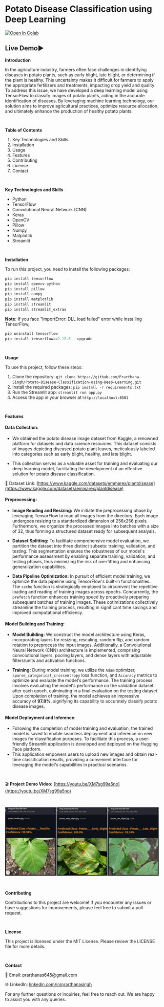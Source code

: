 # Potato Disease Classification using Deep Learning

[![Open In Colab](https://colab.research.google.com/assets/colab-badge.svg)](https://colab.research.google.com/drive/11s-kBquKT-ZiZwVMxR3KxuMKoUf6-ynd?usp=sharing)

## Live Demo▶️


**Introduction**

In the agriculture industry, farmers often face challenges in identifying diseases in potato plants, such as early blight, late blight, or determining if the plant is healthy. This uncertainty makes it difficult for farmers to apply the appropriate fertilizers and treatments, impacting crop yield and quality. To address this issue, we have developed a deep learning model using TensorFlow to classify images of potato plants, aiding in the accurate identification of diseases. By leveraging machine learning technology, our solution aims to improve agricultural practices, optimize resource allocation, and ultimately enhance the production of healthy potato plants.

<br />

**Table of Contents**

1. Key Technologies and Skills
2. Installation
3. Usage
4. Features
5. Contributing
6. License
7. Contact

<br />

**Key Technologies and Skills**
- Python
- TensorFlow
- Convolutional Neural Network (CNN)
- Keras
- OpenCV
- Pillow
- Numpy
- Matplotlib
- Streamlit

<br />

**Installation**

To run this project, you need to install the following packages:

```python
pip install tensorflow
pip install opencv-python
pip install pillow
pip install numpy
pip install matplotlib
pip install streamlit
pip install streamlit_extras
```

**Note:** If you face "ImportError: DLL load failed" error while installing TensorFlow,
```python
pip uninstall tensorflow
pip install tensorflow==2.12.0 --upgrade
```

<br />

**Usage**

To use this project, follow these steps:

1. Clone the repository: ```git clone https://github.com/Prarthana-Singh/Potato-Disease-Classification-using-Deep-Learning.git```
2. Install the required packages: ```pip install -r requirements.txt```
3. Run the Streamlit app: ```streamlit run app.py```
4. Access the app in your browser at ```http://localhost:8501```

<br />

**Features**

#### Data Collection:
   - We obtained the potato disease image dataset from Kaggle, a renowned platform for datasets and data science resources. This dataset consists of images depicting diseased potato plant leaves, meticulously labeled into categories such as early blight, healthy, and late blight.

   - This collection serves as a valuable asset for training and evaluating our deep learning model, facilitating the development of an effective solution for potato disease classification.

📙 Dataset Link: [https://www.kaggle.com/datasets/emmarex/plantdisease](https://www.kaggle.com/datasets/emmarex/plantdisease)


#### Preprocessing:

   - **Image Reading and Resizing:** We initiate the preprocessing phase by leveraging TensorFlow to read all images from the directory. Each image undergoes resizing to a standardized dimension of 256x256 pixels. Furthermore, we organize the processed images into batches with a size of 32, thus forming a structured dataset ready for subsequent analysis.

   - **Dataset Splitting:** To facilitate comprehensive model evaluation, we partition the dataset into three distinct subsets: training, validation, and testing. This segmentation ensures the robustness of our model's performance assessment by enabling separate training, validation, and testing phases, thus minimizing the risk of overfitting and enhancing generalization capabilities.

   - **Data Pipeline Optimization:** In pursuit of efficient model training, we optimize the data pipeline using TensorFlow's built-in functionalities. The `cache` function is strategically employed to circumvent the repetitive loading and reading of training images across epochs. Concurrently, the `prefetch` function enhances training speed by proactively preparing subsequent batches of training images. These optimizations collectively streamline the training process, resulting in significant time savings and improved computational efficiency.


#### Model Building and Training:

   - **Model Building:** We construct the model architecture using Keras, incorporating layers for resizing, rescaling, random flip, and random rotation to preprocess the input images. Additionally, a Convolutional Neural Network (CNN) architecture is implemented, comprising convolutional layers, pooling layers, and dense layers with adjustable filters/units and activation functions.

   - **Training:** During model training, we utilize the `Adam` optimizer, `sparse_categorical_crossentropy` loss function, and `Accuracy` metrics to optimize and evaluate the model's performance. The training process involves evaluating the model's performance on the validation dataset after each epoch, culminating in a final evaluation on the testing dataset. Upon completion of training, the model achieves an impressive accuracy of **97.8%**, signifying its capability to accurately classify potato disease images.


#### Model Deployment and Inference:
   - Following the completion of model training and evaluation, the trained model is saved to enable seamless deployment and inference on new images for classification purposes. To facilitate this process, a user-friendly Streamlit application is developed and deployed on the Hugging Face platform. 
   - This application empowers users to upload new images and obtain real-time classification results, providing a convenient interface for leveraging the model's capabilities in practical scenarios.

<br />

🎬 **Project Demo Video:** [https://youtu.be/XM7sg99a5no](https://youtu.be/XM7sg99a5no)


<br />

![](https://github.com/Prarthana-Singh/Potato-Disease-Classification-using-Deep-Learning/blob/main/image/Inference_image_output.JPG)

<br />

**Contributing**

Contributions to this project are welcome! If you encounter any issues or have suggestions for improvements, please feel free to submit a pull request.

<br />

**License**

This project is licensed under the MIT License. Please review the LICENSE file for more details.

<br />

**Contact**

📧 Email: prarthanas645@gmail.com 

🌐 LinkedIn: [linkedin.com/in/prarthanasingh](https://www.linkedin.com/in/prarthanasingh)

For any further questions or inquiries, feel free to reach out. We are happy to assist you with any queries.

